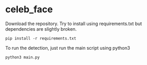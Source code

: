 # celeb_face

Download the repository. Try to install using requirements.txt but dependencies are slightly broken.

```
pip install -r requirements.txt
```

To run the detection, just run the main script using python3

```
python3 main.py
```
